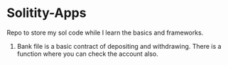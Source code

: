 # Solitity-Apps
Repo to store my sol code while I learn the basics and frameworks.

1. Bank file is a basic contract of depositing and withdrawing. There is a function where you can check the account also.
